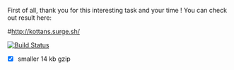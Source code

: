 First of all, thank you for this interesting task and your time !
You can check out result here:

#http://kottans.surge.sh/

[![Build Status](https://travis-ci.org/vyshkov/kottans.svg?branch=master)](https://travis-ci.org/vyshkov/kottans)

- [x] smaller 14 kb gzip
